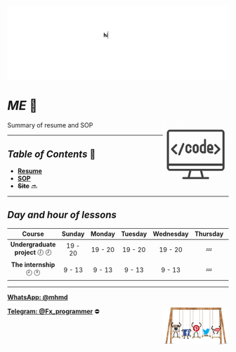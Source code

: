 ![banner](https://github.com/m-ahmadian-h/PNU_3991_AR/blob/main/gif/banner.gif)



# _ME_ :wave: 
<img src="https://github.com/m-ahmadian-h/PNU_3991_AR/blob/main/img/banner.png" align="right"  width="150" />
Summary of resume and SOP

***

## _Table of Contents_ :mag_right:
* __[Resume](https://github.com/m-ahmadian-h/PNU_3991_AR/blob/main/me/resume.pdf)__
* __[SOP](https://github.com/m-ahmadian-h/PNU_3991_AR/blob/main/me/SOP.pdf)__
* __~~Site~~__ :soon:

***

## _Day and hour of lessons_

|Course                                       |Sunday |Monday |Tuesday|Wednesday|Thursday|Friday|Saturday|
|:-------------------------------------------:|:-----:|:-----:|:-----:|:-------:|:------:|:----:|:------:|
|__Undergraduate project__ :clock7: :clock8:  |19 - 20|19 - 20|19 - 20|19 - 20  |:zzz:   |:zzz: |19 - 20 |
|__The internship__   :clock9: :clock1:       |9 - 13 |9 - 13 |9 - 13 |9 - 13   |:zzz:   |:zzz: |9 - 13  |

***
__[WhatsApp: @mhmd](https://wa.me/+989215166403)__ 

__[Telegram: @Fx_programmer](https://telegram.me/Fx_programmer)__ :no_entry:
<img src="https://github.com/m-ahmadian-h/PNU_3991_AR/blob/main/gif/04.gif" align="right" width="150" />
